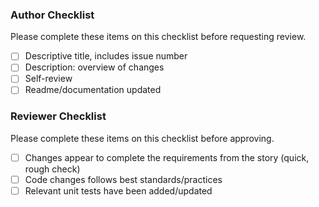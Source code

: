 ### Author Checklist
Please complete these items on this checklist before requesting review.
- [ ] Descriptive title, includes issue number
- [ ] Description: overview of changes
- [ ] Self-review
- [ ] Readme/documentation updated

### Reviewer Checklist
Please complete these items on this checklist before approving.
- [ ] Changes appear to complete the requirements from the story (quick, rough check)
- [ ] Code changes follows best standards/practices
- [ ] Relevant unit tests have been added/updated
